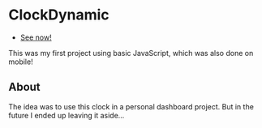 # ClockDynamic

- [See now!](https://asn6a.github.io/ClockDynamic-Website/)

This was my first project using basic JavaScript, which was also done on mobile!
## About 
The idea was to use this clock in a personal dashboard project. But in the future I ended up leaving it aside...

